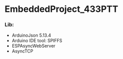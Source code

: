 ﻿# EmbeddedProject_433PTT
### Lib: 
  - ArduinoJson 5.13.4
  - Arduino IDE tool: SPIFFS
  - ESPAsyncWebServer
  - AsyncTCP
